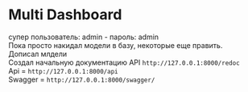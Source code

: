 # Multi Dashboard

супер пользователь: admin - пароль: admin<br/>
Пока просто накидал модели в базу, некоторые еще править.<br/>
Дописал млдели<br/>
Создал начальную документацию API `http://127.0.0.1:8000/redoc`  <br/>
Api = `http://127.0.0.1:8000/api` <br/>
Swagger = `http://127.0.0.1:8000/swagger/` <br/>
